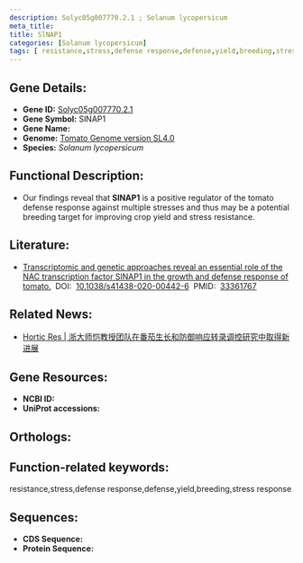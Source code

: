 ```yaml
---
description: Solyc05g007770.2.1 ; Solanum lycopersicum
meta_title:
title: SlNAP1
categories: [Solanum lycopersicum]
tags: [ resistance,stress,defense response,defense,yield,breeding,stress response ]
---
```


## Gene Details:
- **Gene ID:**	[Solyc05g007770.2.1]()
- **Gene Symbol:** SlNAP1
- **Gene Name:** 
- **Genome:** [Tomato Genome version SL4.0]()
- **Species:** *Solanum lycopersicum*

## Functional Description:
   - Our findings reveal that **SlNAP1** is a positive regulator of the tomato defense response against multiple stresses and thus may be a potential breeding target for improving crop yield and stress resistance.

## Literature:
   - [Transcriptomic and genetic approaches reveal an essential role of the NAC transcription factor SlNAP1 in the growth and defense response of tomato.]( https://academic.oup.com/hr/article/doi/10.1038/s41438-020-00442-6/6445719?login=true)&nbsp;&nbsp;DOI:&nbsp;&nbsp;[10.1038/s41438-020-00442-6](https://academic.oup.com/hr/article/doi/10.1038/s41438-020-00442-6/6445719?login=true)&nbsp;&nbsp;PMID:&nbsp;&nbsp;[33361767](https://pubmed.ncbi.nlm.nih.gov/33361767/)

## Related News:
   - [Hortic Res | 浙大师恺教授团队在番茄生长和防御响应转录调控研究中取得新进展](https://mp.weixin.qq.com/s?__biz=Mzg3MDEwNDEyMg==&mid=2247502615&idx=7&sn=b6441e4ff344ed12050bb23deface9cb&chksm=ce906642f9e7ef5477a24a9fd65c369b471402d5d5221d091eca7197199c468145dc3707cb1c&scene=27#wechat_redirect)

## Gene Resources:
- **NCBI ID:** [](https://www.ncbi.nlm.nih.gov/gene/?term=)
- **UniProt accessions:** [](https://www.uniprot.org/uniprotkb//entry)

## Orthologs:

## Function-related keywords:
resistance,stress,defense response,defense,yield,breeding,stress response

## Sequences:
- **CDS Sequence:**
- **Protein Sequence:**
